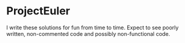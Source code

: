 # ProjectEuler

I write these solutions for fun from time to time. Expect to see poorly written, non-commented code and possibly non-functional code. 
